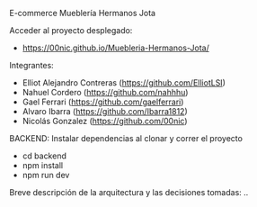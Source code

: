 E-commerce Mueblería Hermanos Jota

Acceder al proyecto desplegado:
- https://00nic.github.io/Muebleria-Hermanos-Jota/

Integrantes:

- Elliot Alejandro Contreras (https://github.com/ElliotLSI)
- Nahuel Cordero (https://github.com/nahhhu)
- Gael Ferrari (https://github.com/gaelferrari)
- Alvaro Ibarra (https://github.com/Ibarra1812)
- Nicolás Gonzalez (https://github.com/00nic)

BACKEND: Instalar dependencias al clonar y correr el proyecto
- cd backend
- npm install
- npm run dev

Breve descripción de la arquitectura y las decisiones tomadas:
..